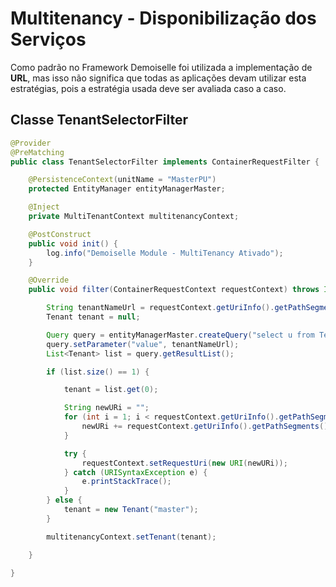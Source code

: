 # Multitenancy - Disponibilização dos Serviços
Como padrão no Framework Demoiselle foi utilizada a implementação de **URL**, mas isso não significa que todas as aplicações devam utilizar esta estratégias, pois a estratégia usada deve ser avaliada caso a caso.

## Classe TenantSelectorFilter

```java
@Provider
@PreMatching
public class TenantSelectorFilter implements ContainerRequestFilter {

	@PersistenceContext(unitName = "MasterPU")
	protected EntityManager entityManagerMaster;

	@Inject
	private MultiTenantContext multitenancyContext;

	@PostConstruct
	public void init() {
		log.info("Demoiselle Module - MultiTenancy Ativado");
	}

	@Override
	public void filter(ContainerRequestContext requestContext) throws IOException {

		String tenantNameUrl = requestContext.getUriInfo().getPathSegments().get(0).toString();
		Tenant tenant = null;

		Query query = entityManagerMaster.createQuery("select u from Tenant u where u.name = :value", Tenant.class);
		query.setParameter("value", tenantNameUrl);
		List<Tenant> list = query.getResultList();

		if (list.size() == 1) {

			tenant = list.get(0);

			String newURi = "";
			for (int i = 1; i < requestContext.getUriInfo().getPathSegments().size(); i++) {
				newURi += requestContext.getUriInfo().getPathSegments().get(i).toString() + "/";
			}

			try {
				requestContext.setRequestUri(new URI(newURi));
			} catch (URISyntaxException e) {
				e.printStackTrace();
			}
		} else {
			tenant = new Tenant("master");
		}

		multitenancyContext.setTenant(tenant);

	}

}

```